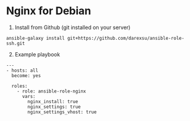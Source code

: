 # Nginx for Debian
1) Install from Github (git installed on your server)
```
ansible-galaxy install git+https://github.com/darexsu/ansible-role-ssh.git
```
2) Example playbook
```
---
- hosts: all
  become: yes

  roles:
    - role: ansible-role-nginx
      vars:
        nginx_install: true
        nginx_settings: true
        nginx_settings_vhost: true       
```
